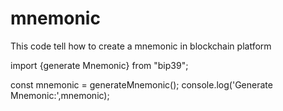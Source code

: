 # mnemonic
This code tell how to create a mnemonic in blockchain platform

import {generate Mnemonic} from "bip39";

const mnemonic = generateMnemonic();
console.log('Generate Mnemonic:',mnemonic);